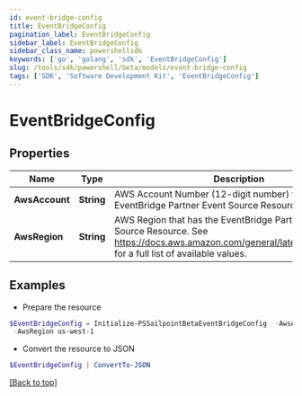 ```yaml
---
id: event-bridge-config
title: EventBridgeConfig
pagination_label: EventBridgeConfig
sidebar_label: EventBridgeConfig
sidebar_class_name: powershellsdk
keywords: ['go', 'golang', 'sdk', 'EventBridgeConfig'] 
slug: /tools/sdk/powershell/beta/models/event-bridge-config
tags: ['SDK', 'Software Development Kit', 'EventBridgeConfig']
---
```



# EventBridgeConfig

## Properties

Name | Type | Description | Notes
------------ | ------------- | ------------- | -------------
**AwsAccount** |  **String** | AWS Account Number (12-digit number) that has the EventBridge Partner Event Source Resource. | 
**AwsRegion** |  **String** | AWS Region that has the EventBridge Partner Event Source Resource. See https://docs.aws.amazon.com/general/latest/gr/rande.html for a full list of available values. | 

## Examples

- Prepare the resource
```powershell
$EventBridgeConfig = Initialize-PSSailpointBetaEventBridgeConfig  -AwsAccount 123456789012 `
 -AwsRegion us-west-1
```

- Convert the resource to JSON
```powershell
$EventBridgeConfig | ConvertTo-JSON
```


[[Back to top]](#) 

